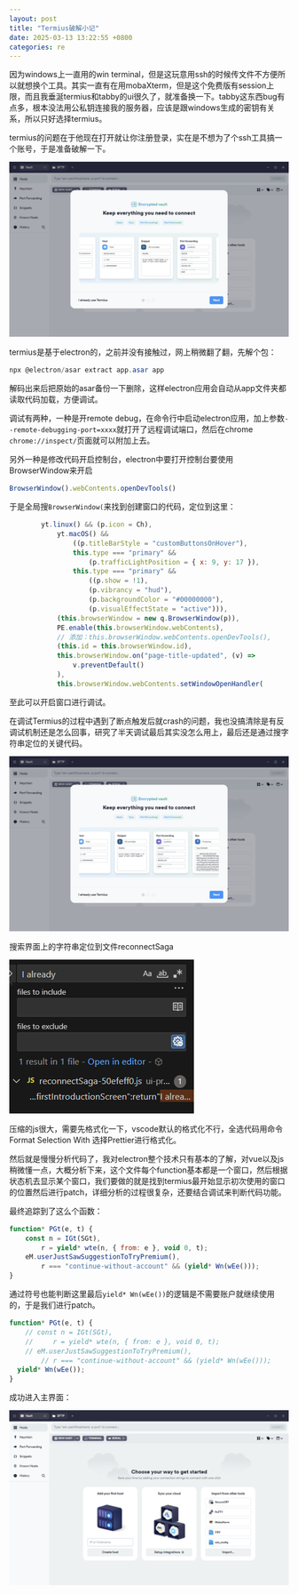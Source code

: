 ```yaml
---
layout: post
title: "Termius破解小记"
date: 2025-03-13 13:22:55 +0800
categories: re
---
```


因为windows上一直用的win terminal，但是这玩意用ssh的时候传文件不方便所以就想换个工具。其实一直有在用mobaXterm，但是这个免费版有session上限，而且我垂涎termius和tabby的ui很久了，就准备换一下。tabby这东西bug有点多，根本没法用公私钥连接我的服务器，应该是跟windows生成的密钥有关系，所以只好选择termius。

termius的问题在于他现在打开就让你注册登录，实在是不想为了个ssh工具搞一个账号，于是准备破解一下。

![image-20250312164827250](/assets/images/image-20250312164827250.png)

termius是基于electron的，之前并没有接触过，网上稍微翻了翻，先解个包：

```powershell
npx @electron/asar extract app.asar app
```

解码出来后把原始的asar备份一下删除，这样electron应用会自动从app文件夹都读取代码加载，方便调试。

调试有两种，一种是开remote debug，在命令行中启动electron应用，加上参数`--remote-debugging-port=xxxx`就打开了远程调试端口，然后在chrome `chrome://inspect/`页面就可以附加上去。

另外一种是修改代码开启控制台，electron中要打开控制台要使用BrowserWindow来开启

```js
BrowserWindow().webContents.openDevTools()
```

于是全局搜`BrowserWindow(`来找到创建窗口的代码，定位到这里：

```js
        yt.linux() && (p.icon = Ch),
            yt.macOS() &&
                ((p.titleBarStyle = "customButtonsOnHover"),
                this.type === "primary" &&
                    (p.trafficLightPosition = { x: 9, y: 17 }),
                this.type === "primary" &&
                    ((p.show = !1),
                    (p.vibrancy = "hud"),
                    (p.backgroundColor = "#00000000"),
                    (p.visualEffectState = "active"))),
            (this.browserWindow = new q.BrowserWindow(p)),
            PE.enable(this.browserWindow.webContents),
            // 添加：this.browserWindow.webContents.openDevTools(),
            (this.id = this.browserWindow.id),
            this.browserWindow.on("page-title-updated", (v) =>
                v.preventDefault()
            ),
            this.browserWindow.webContents.setWindowOpenHandler(
```

至此可以开启窗口进行调试。

在调试Termius的过程中遇到了断点触发后就crash的问题，我也没搞清除是有反调试机制还是怎么回事，研究了半天调试最后其实没怎么用上，最后还是通过搜字符串定位的关键代码。

![image-20250312133351683](/assets/images/image-20250312133351683.png)

搜索界面上的字符串定位到文件reconnectSaga

![image-20250312133406053](/assets/images/image-20250312133406053.png)

压缩的js很大，需要先格式化一下，vscode默认的格式化不行，全选代码用命令 Format Selection With 选择Prettier进行格式化。

然后就是慢慢分析代码了，我对electron整个技术只有基本的了解，对vue以及js稍微懂一点，大概分析下来，这个文件每个function基本都是一个窗口，然后根据状态机去显示某个窗口，我们要做的就是找到termius最开始显示初次使用的窗口的位置然后进行patch，详细分析的过程很复杂，还要结合调试来判断代码功能。

最终追踪到了这么个函数：

```js
function* PGt(e, t) {
    const n = IGt(SGt),
        r = yield* wte(n, { from: e }, void 0, t);
    eM.userJustSawSuggestionToTryPremium(),
        r === "continue-without-account" && (yield* Wn(wEe()));
}
```

通过符号也能判断这里最后`yield* Wn(wEe())`的逻辑是不需要账户就继续使用的，于是我们进行patch。

```js
function* PGt(e, t) {
    // const n = IGt(SGt),
    //     r = yield* wte(n, { from: e }, void 0, t);
    // eM.userJustSawSuggestionToTryPremium(),
        // r === "continue-without-account" && (yield* Wn(wEe()));
  yield* Wn(wEe());
}
```

成功进入主界面：

![image-20250312134547498](/assets/images/image-20250312134547498.png)

